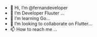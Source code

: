 - 👋 Hi, I’m @fernandeveloper
- 👀 I’m Developer Fluuter ...
- 🌱 I’m learning Go...
- 💞️ I’m looking to collaborate on Flutter...
- 📫 How to reach me ...

<!---
fernandeveloper/fernandeveloper is a ✨ special ✨ repository because its `README.md` (this file) appears on your GitHub profile.
You can click the Preview link to take a look at your changes.
--->
